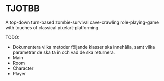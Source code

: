 TJOTBB
======

A top-down turn-based zombie-survival cave-crawling role-playing-game  with touches of classical pixelart-platforming.

TODO:
- Dokumentera vilka metoder följande klasser ska innehålla, samt vilka parametrar de ska ta in och vad de ska returnera.
- Main
- Room
- Character
- Player
